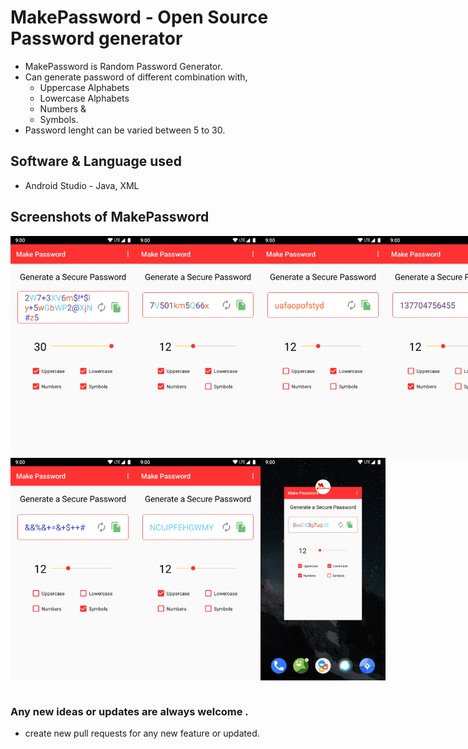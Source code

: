 # MakePassword - Open Source Password generator

- MakePassword is Random Password Generator.
- Can generate password of different combination with,
    - Uppercase Alphabets
    - Lowercase Alphabets
    - Numbers &
    - Symbols.
- Password lenght can be varied between 5 to 30.

## Software & Language used
- Android Studio - Java, XML

## Screenshots of MakePassword
<div style="display: flex;align-content:flex-start; align-items: center;">
<img src="./docs/assets/all_select.png" alt="all selected" width="200dp">
<img src="./docs/assets/except_symbol.png" alt="except symbol" width="200dp">
<img src="./docs/assets/lower_select.png" alt="only lowercase" width="200dp">
<img src="./docs/assets/number_select.png" alt="only number" width="200dp">
</div>
<div style="display: flex;align-content:flex-start; align-items: center;">
<img src="./docs/assets/symbol_select.png" alt="only symbol" width="200dp">
<img src="./docs/assets/uppper_select.png" alt="only uppercase" width="200dp">
<img src="./docs/assets/with_logo.png" alt="With logo" width="200dp">
</div>
<br />

### Any new ideas or updates are always welcome .
- create new pull requests for any new feature or updated.